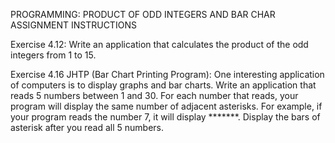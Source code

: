 PROGRAMMING: PRODUCT OF ODD INTEGERS AND BAR CHAR ASSIGNMENT
INSTRUCTIONS

Exercise 4.12: Write an application that calculates the product of the odd integers from 1 to 15.

Exercise 4.16 JHTP (Bar Chart Printing Program): One interesting application of computers
is to display graphs and bar charts. Write an application that reads 5 numbers between 1 and 30.
For each number that reads, your program will display the same number of adjacent asterisks.
For example, if your program reads the number 7, it will display *******. Display the bars of
asterisk after you read all 5 numbers.

